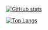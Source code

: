 [![GitHub stats](https://github-readme-stats.vercel.app/api?username=emp3826&show_icons=true&count_private=true&theme=vue)](https://github.com/emp3826)

[![Top Langs](https://github-readme-stats.vercel.app/api/top-langs/?username=emp3826&layout=compact&theme=vue)](https://github.com/vmessocket/vmessocket)
